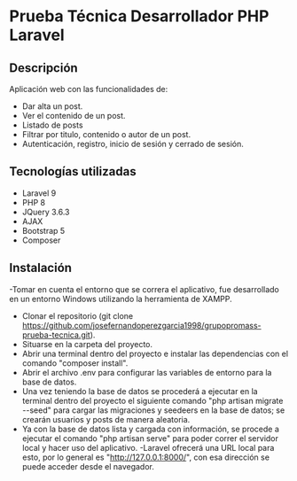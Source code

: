# Prueba Técnica Desarrollador PHP Laravel
## Descripción


Aplicación web con las funcionalidades de:

- Dar alta un post.
- Ver el contenido de un post.
- Listado de posts
- Filtrar por titulo, contenido o autor de un  post.
- Autenticación, registro, inicio de sesión y cerrado de sesión.

## Tecnologías utilizadas

- Laravel 9
- PHP 8
- JQuery 3.6.3
- AJAX
- Bootstrap 5
- Composer 

## Instalación

-Tomar en cuenta el entorno que se correra el aplicativo, fue desarrollado en un entorno Windows utilizando la herramienta de XAMPP.
- Clonar el repositorio (git clone https://github.com/josefernandoperezgarcia1998/grupopromass-prueba-tecnica.git).
 - Situarse en la carpeta del proyecto.
 - Abrir una terminal dentro del proyecto e instalar las dependencias con el comando "composer install".
 - Abrir el archivo .env para configurar las variables de entorno para la base de datos.
 - Una vez teniendo la base de datos se procederá a ejecutar en la terminal dentro del proyecto el siguiente comando "php artisan migrate --seed" para cargar las migraciones y seedeers en la base de datos; se crearán usuarios y posts de manera aleatoria.
 - Ya con la base de datos lista y cargada con información, se procede a ejecutar el comando "php artisan serve" para poder correr el servidor local y hacer uso del aplicativo.
 -Laravel ofrecerá una URL local para esto, por lo general es "http://127.0.0.1:8000/", con esa dirección se puede acceder desde el navegador.
